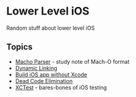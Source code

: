 # Lower Level iOS
Random stuff about lower level iOS

## Topics
* [Macho Parser](https://github.com/qyang-nj/llios/tree/main/macho_parser) - study note of Mach-O format
* [Dynamic Linking](https://github.com/qyang-nj/llios/tree/main/dynamic_linking)
* [Build iOS app without Xcode](https://github.com/qyang-nj/llios/tree/main/build_ios_app)
* [Dead Code Elimination](https://github.com/qyang-nj/llios/tree/main/dce)
* [XCTest](https://github.com/qyang-nj/llios/tree/main/xctest) - bares-bones of iOS testing
